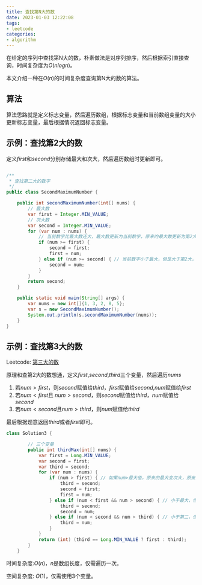 ```yaml
---
title: 查找第N大的数
date: 2023-01-03 12:22:08
tags:
- leetcode
categories:
- algorithm
---
```


在给定的序列中查找第N大的数，朴素做法是对序列排序，然后根据索引直接查询，时间复杂度为$O(nlogn)$。

本文介绍一种在$O(n)$的时间复杂度查询第N大的数的算法。

## 算法

算法思路就是定义标志变量，然后遍历数组，根据标志变量和当前数组变量的大小更新标志变量，最后根据情况返回标志变量。

## 示例：查找第2大的数

定义$first$和$second$分别存储最大和次大，然后遍历数组时更新即可。

```java

/**
 * 查找第二大的数字
 */
public class SecondMaximumNumber {

    public int secondMaximumNumber(int[] nums) {
        // 最大数
        var first = Integer.MIN_VALUE;
        // 次大数
        var second = Integer.MIN_VALUE;
        for (var num : nums) {
            // 当前数字比最大数还大，最大数更新为当前数字，原来的最大数更新为第2大
            if (num >= first) {
                second = first;
                first = num;
            } else if (num >= second) { // 当前数字小于最大，但是大于第2大，更新第2大
                second = num;
            }
        }
        return second;
    }

    public static void main(String[] args) {
        var nums = new int[]{1, 3, 2, 8, 5};
        var s = new SecondMaximumNumber();
        System.out.println(s.secondMaximumNumber(nums));
    }
}

```

## 示例：查找第3大的数

Leetcode: [第三大的数](https://leetcode.cn/problems/third-maximum-number/)

原理和查第2大的数想通，定义$first$,$second$,$third$三个变量，然后遍历$nums$

1. 若$num > first$，则$second$赋值给$third$，$first$赋值给$second$,$num$赋值给$first$
2. 若$num < first$且 $num > second$，则$second$赋值给$third$，$num$赋值给$second$
1. 若$num < second$且$num > third$，则$num$赋值给$third$

最后根据题意返回$third$或者$first$即可。

```java
class Solution3 {

        // 三个变量
        public int thirdMax(int[] nums) {
            var first = Long.MIN_VALUE;
            var second = first;
            var third = second;
            for (var num : nums) {
                if (num > first) { // 如果num>最大值，原来的最大变次大，原来的次大变三大, 当前边最大
                    third = second;
                    second = first;
                    first = num;
                } else if (num < first && num > second) { // 小于最大，但是大于第二, 第二变第三，当前边第二
                    third = second;
                    second = num;
                } else if (num < second && num > third) { // 小于第二，但是大于第三
                    third = num;
                }
            }
            return (int) (third == Long.MIN_VALUE ? first : third);
        }
    }
```

时间复杂度:$O(n)$，$n$是数组长度，仅需遍历一次。

空间复杂度: $O(1)$，仅需使用3个变量。
